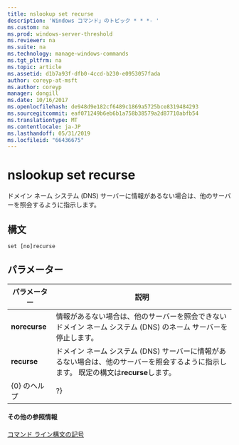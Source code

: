```yaml
---
title: nslookup set recurse
description: 'Windows コマンド」のトピック * * *- '
ms.custom: na
ms.prod: windows-server-threshold
ms.reviewer: na
ms.suite: na
ms.technology: manage-windows-commands
ms.tgt_pltfrm: na
ms.topic: article
ms.assetid: d1b7a93f-dfb0-4ccd-b230-e0953057fada
author: coreyp-at-msft
ms.author: coreyp
manager: dongill
ms.date: 10/16/2017
ms.openlocfilehash: de948d9e182cf6489c1869a5725bce8319484293
ms.sourcegitcommit: eaf071249b6eb6b1a758b38579a2d87710abfb54
ms.translationtype: MT
ms.contentlocale: ja-JP
ms.lasthandoff: 05/31/2019
ms.locfileid: "66436675"
---
```

# <a name="nslookup-set-recurse"></a>nslookup set recurse



ドメイン ネーム システム (DNS) サーバーに情報があるない場合は、他のサーバーを照会するように指示します。

## <a name="syntax"></a>構文

```
set [no]recurse
```

## <a name="parameters"></a>パラメーター

|   パラメーター   |                                                                  説明                                                                  |
|---------------|-----------------------------------------------------------------------------------------------------------------------------------------------|
| **norecurse** |                情報があるない場合は、他のサーバーを照会できないドメイン ネーム システム (DNS) のネーム サーバーを停止します。                |
|  **recurse**  | ドメイン ネーム システム (DNS) サーバーに情報があるない場合は、他のサーバーを照会するように指示します。 既定の構文は**recurse**します。 |
|     {0} のヘルプ     |                                                                      ?}                                                                       |

#### <a name="additional-references"></a>その他の参照情報

[コマンド ライン構文の記号](command-line-syntax-key.md)